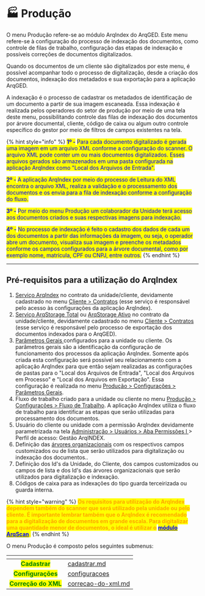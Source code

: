 # 🏭 Produção

O menu Produção refere-se ao módulo ArqIndex do ArqGED. Este menu refere-se à configuração do processo de indexação dos documentos, como controle de filas de trabalho, configuração das etapas de indexação e possíveis correções de documentos digitalizados.&#x20;

Quando os documentos de um cliente são digitalizados por este menu, é possível acompanhar todo o processo de digitalização, desde a criação dos documentos, indexação dos metadados e sua exportação para a aplicação ArqGED.&#x20;

A indexação é o processo de cadastrar os metadados de identificação de um documento a partir de sua imagem escaneada. Essa indexação é realizada pelos operadores do setor de produção por meio de uma tela deste menu, possibilitando controle das filas de indexação dos documentos por árvore documental, cliente, código de caixa ou algum outro controle específico do gestor por meio de filtros de campos existentes na tela.&#x20;

{% hint style="info" %}
<mark style="color:blue;">**1º -**</mark> <mark style="color:blue;"></mark><mark style="color:blue;">Para cada documento digitalizado é gerada uma imagem em um arquivo XML conforme a configuração do scanner. O arquivo XML pode conter um ou mais documentos digitalizados. Esses arquivos gerados são armazenados em uma pasta configurada na aplicação ArqIndex como "Local dos Arquivos de Entrada".</mark>   &#x20;

<mark style="color:blue;">**2º -**</mark> <mark style="color:blue;"></mark><mark style="color:blue;">A aplicação ArqIndex por meio do processo de Leitura do XML encontra o arquivo XML, realiza a validação e o processamento dos documentos e os envia para a fila de indexação conforme a configuração do fluxo.</mark>&#x20;

<mark style="color:blue;">**3º -**</mark> <mark style="color:blue;"></mark><mark style="color:blue;">Por meio do menu Produção um colaborador da Unidade terá acesso aos documentos criados e suas respectivas imagens para indexação.</mark>&#x20;

<mark style="color:blue;">**4º -**</mark> <mark style="color:blue;"></mark><mark style="color:blue;">No processo de indexação é feito o cadastro dos dados de cada um dos documentos a partir das informações da imagem, ou seja, o operador abre um documento, visualiza sua imagem e preenche os metadados conforme os campos configurados para a árvore documental, como por exemplo nome, matrícula, CPF ou CNPJ, entre outros.</mark> &#x20;
{% endhint %}

***

## Pré-requisitos para a utilização do ArqIndex&#x20;

1. [Serviço ArqIndex](../cliente/contratos/aba-servico/regras-de-faturamento-por-tipo-de-servico.md#arqindex) no contrato da unidade/cliente, devidamente cadastrado no menu [Cliente > Contratos](../cliente/contratos/) (esse serviço é responsável pelo acesso às configurações da aplicação ArqIndex). &#x20;
2. [Serviço ArqStorage Total](../cliente/contratos/aba-servico/regras-de-faturamento-por-tipo-de-servico.md#arqstorage-total) ou [ArqStorage Ativo](../cliente/contratos/aba-servico/regras-de-faturamento-por-tipo-de-servico.md#arqstorage-ativo) no contrato da unidade/cliente, devidamente cadastrado no menu [Cliente > Contratos](../cliente/contratos/) (esse serviço é responsável pelo processo de exportação dos documentos indexados para o ArqGED).&#x20;
3. [Parâmetros Gerais ](configuracoes/parametros-gerais.md)configurados para a unidade ou cliente. Os parâmetros gerais são a identificação da configuração de funcionamento dos processos da aplicação ArqIndex. Somente após criada esta configuração será possível seu relacionamento com a aplicação ArqIndex para que então sejam realizadas as configurações de pastas para o "Local dos Arquivos de Entrada", "Local dos Arquivos em Processo" e "Local dos Arquivos em Exportação". Essa configuração é realizada no menu [Produção > Configurações > Parâmetros Gerais](configuracoes/#parametros-gerais).&#x20;
4. Fluxo de trabalho criado para a unidade ou cliente no menu [Produção > Configurações > Fluxo de Trabalho](configuracoes/#fluxo-de-trabalho). A aplicação ArqIndex utiliza o fluxo de trabalho para identificar as etapas que serão utilizadas para processamento dos documentos.&#x20;
5. Usuário do cliente ou unidade com a permissão ArqIndex devidamente parametrizada na tela [Administração > Usuários > Aba Permissões I ](../administracao/usuarios.md)> Perfil de acesso: Gestão ArqINDEX.&#x20;
6. Definição das [árvores organizacionais](../arvore-documental/arvore-organizacional.md) com os respectivos campos customizados ou de lista que serão utilizados para digitalização ou indexação dos documentos..&#x20;
7. Definição dos Id's da Unidade, do Cliente, dos campos customizados ou campos de lista e dos Id's das árvores organizacionais que serão utilizados para digitalização e indexação.&#x20;
8. Códigos de caixa para as indexações do tipo guarda terceirizada ou guarda interna. &#x20;

{% hint style="warning" %}
<mark style="color:orange;">**Os requisitos para utilização do ArqIndex dependem também do scanner que será utilizado pela unidade ou pelo cliente. É importante lembrar também que o ArqIndex é recomendado para a digitalização de documentos em grande escala. Para digitalizar uma quantidade menor de documentos, o ideal é utilizar o**</mark> [<mark style="color:blue;">**módulo ArqScan**</mark>](../documento/explorar/modulo-arqscan.md)<mark style="color:orange;">**.**</mark>
{% endhint %}

O menu Produção é composto pelos seguintes submenus:&#x20;

<table data-view="cards"><thead><tr><th align="center"></th><th data-hidden data-card-target data-type="content-ref"></th></tr></thead><tbody><tr><td align="center"><mark style="color:green;"><strong>Cadastrar</strong></mark></td><td><a href="cadastrar.md">cadastrar.md</a></td></tr><tr><td align="center"><mark style="color:green;"><strong>Configurações</strong></mark></td><td><a href="configuracoes/">configuracoes</a></td></tr><tr><td align="center"><mark style="color:green;"><strong>Correção do XML</strong></mark></td><td><a href="correcao-do-xml.md">correcao-do-xml.md</a></td></tr></tbody></table>

